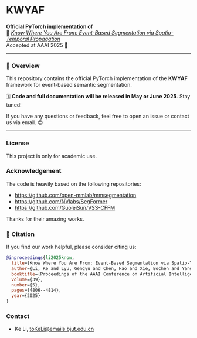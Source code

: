 # KWYAF

**Official PyTorch implementation of**  
📄 *[Know Where You Are From: Event-Based Segmentation via Spatio-Temporal Propagation](https://ojs.aaai.org/index.php/AAAI/article/view/32508)*  
Accepted at AAAI 2025 🎉

---

### 🔧 Overview

This repository contains the official PyTorch implementation of the **KWYAF** framework for event-based semantic segmentation.  


🗓️ **Code and full documentation will be released in May or June 2025**. Stay tuned!

If you have any questions or feedback, feel free to open an issue or contact us via email. 😊

---
### License
This project is only for academic use.

### Acknowledgement
The code is heavily based on the following repositories:
- https://github.com/open-mmlab/mmsegmentation
- https://github.com/NVlabs/SegFormer
- https://github.com/GuoleiSun/VSS-CFFM

Thanks for their amazing works.
### 📌 Citation

If you find our work helpful, please consider citing us:

```bibtex
@inproceedings{li2025know,
  title={Know Where You Are From: Event-Based Segmentation via Spatio-Temporal Propagation},
  author={Li, Ke and Lyu, Gengyu and Chen, Hao and Xie, Bochen and Yang, Zhen and Li, Youfu and Deng, Yongjian},
  booktitle={Proceedings of the AAAI Conference on Artificial Intelligence},
  volume={39},
  number={5},
  pages={4806--4814},
  year={2025}
}
```
### Contact
- Ke Li, toKeLi@emails.bjut.edu.cn
